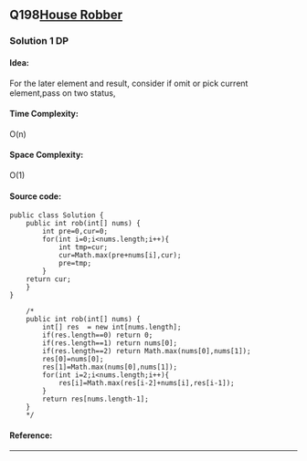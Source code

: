 ## Q198[House Robber](https://leetcode.com/problems/house-robber/) 

### Solution 1 DP
#### Idea:
For the later element and result, consider if omit or pick current element,pass on two status,
#### Time Complexity: 
O(n)
#### Space Complexity:
O(1)
#### Source code:
```
public class Solution {
    public int rob(int[] nums) {
        int pre=0,cur=0;
        for(int i=0;i<nums.length;i++){
            int tmp=cur;
            cur=Math.max(pre+nums[i],cur);
            pre=tmp;
        }
    return cur;    
    }
}    
    
    /*
    public int rob(int[] nums) {
        int[] res  = new int[nums.length];
        if(res.length==0) return 0;
        if(res.length==1) return nums[0];
        if(res.length==2) return Math.max(nums[0],nums[1]);
        res[0]=nums[0];
        res[1]=Math.max(nums[0],nums[1]);
        for(int i=2;i<nums.length;i++){
            res[i]=Math.max(res[i-2]+nums[i],res[i-1]);
        }
        return res[nums.length-1];
    }
    */
```
#### Reference:

---

